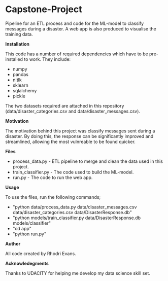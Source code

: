 # Capstone-Project

Pipeline for an ETL process and code for the ML-model to classify messages during a disaster. A web app is also produced to visualise the training data.

**Installation**

This code has a number of required dependencies which have to be pre-installed to work. They include:

- numpy
- pandas
- nltlk
- sklearn
- sqlalchemy
- pickle

The two datasets required are attached in this repository (data/disaster_categories.csv and data/disaster_messages.csv).

**Motivation** 

The motivation behind this project was classify messages sent during a disaster. By doing this, the response can be significantly improved and streamlined, allowing the most vulnreable to be found quicker. 

**Files**

- process_data.py - ETL pipeline to merge and clean the data used in this project.
- train_classifier.py - The code used to build the ML-model.
- run.py - The code to run the web app.

**Usage**

To use the files, run the following commands;
- "python data/process_data.py data/disaster_messages.csv data/disaster_categories.csv data/DisasterResponse.db"
- "python models/train_classifier.py data/DisasterResponse.db models/classifier"
- "cd app"
- "python run.py"

**Author**

All code created by Rhodri Evans.

**Acknowledegments**

Thanks to UDACITY for helping me develop my data science skill set.
